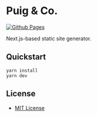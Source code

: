 # Puig & Co.

[![Github Pages](https://github.com/rudisimo/puig.io/actions/workflows/gh-pages.yml/badge.svg)](https://github.com/rudisimo/puig.io/actions/workflows/gh-pages.yml)

Next.js-based static site generator.

## Quickstart

```
yarn install
yarn dev
```

## License

- [MIT License](LICENSE)
